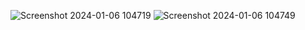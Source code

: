 ![Screenshot 2024-01-06 104719](https://github.com/Rajankumar005/-Visualization-Pane-in-Power-BI/assets/49864125/1b5cce32-ccd1-4739-a80f-f16206871d1b)
![Screenshot 2024-01-06 104749](https://github.com/Rajankumar005/-Visualization-Pane-in-Power-BI/assets/49864125/823e8ecd-7890-4e82-8416-efcf0ccbf163)
